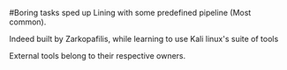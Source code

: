 #Boring tasks sped up
Lining with some predefined pipeline (Most common).

Indeed built by Zarkopafilis, while learning to use Kali linux's suite of tools

External tools belong to their respective owners.
